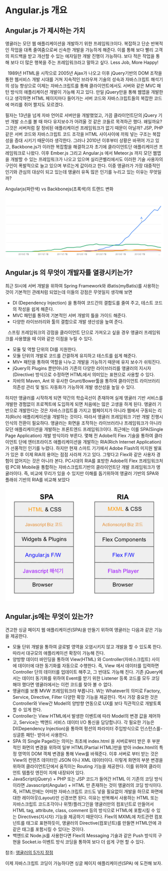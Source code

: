 # Angular.js 개요

## Angular.js 가 제시하는 가치

앵귤러는 모던 웹 애플리케이션을 개발하기 위한 프레임워크이다. 복잡하고 단순 반복적인 작업을 대폭 줄여줌으로써 신속한 개발을 가능하게 해준다. 이를 통해 보다 빨리 고객의 피드백을 받고 개선할 수 있는 에자일한 개발 진행이 가능하다. 보다 적은 작업을 통해 보다 더 많은 행복을 주는 프레임워크라고 말하고 싶다. Less Job, More Happy!

 
1989년 HTML을 시작으로 2005년 Ajax가 나오고 이후 jQuery기반의 DOM 조작을 통한 웹서비스 개발 시대를 거쳐 지속적인 브라우져 기술의 성숙과 자바스크립트 해석기의 성능 향상으로 이제는 자바스크립트를 통해 클라이언트에서도 서버와 같은 MVC 패턴 방식의 애플리케이션 개발이 가능해 지고 있다. 만일 jQuery만을 통해 웹앱을 개발한다고 생각하면 HTML 페이지마다 들어가는 서버 코드와 자바스크립트들의 복잡한 코드에 머리를 쥐어 짤지도 모르겠다.

필자는 13년을 넘게 자바 언어로 서버만을 개발했었고, 가끔 클라이언트단의 jQuery 기반 개발 소스를 볼 때 마다 유지보수가 어려울 것 같은 코들르 목격하곤 했다. 왜일까요? 그것은 서버처럼 잘 정비된 애플리케이션 프레임워크가 없기 때문이 아닐까? JSP, PHP 같은 서버 코드와 자바스크립트 코드 조각을 HTML 사이사이에 끼워 넣는 구조는 복잡성을 증대 시키기 때문이라 생각한다. 그러나 2010년 이후부터 상황은 바뀌어 가고 있고, Backbone.js가 이러한 복잡함을 해결하고자 초기에 클라이언트단 애플리케이션 프레임워크로 나왔다. 이후 Ember.js 그리고 Angular.js 에서 Meteor.js 까지 모던 웹앱을 개발할 수 있는 프레임워크가 나오고 있으며 실리콘벨리에서도 이러한 기술 사용자의 구인이 폭발적으로 늘고 있으며 부르는게 값이라고 한다. 이중 앵귤러가 가장 대중적인 인기와 관심의 대상이 되고 있는데 앵귤러 유독 많은 인기를 누리고 있는 이유는 무엇일까?

Angularjs(파란색) vs Backbonejs(초록색)의 트랜드 변화  

![그림 1 Angular.js 와 Backbone.js Trend](./images/spa_angular_trend.png)


## Angular.js 의 무엇이 개발자를 열광시키는가?

최근 SI시에 서버 개발을 위하여 Spring Framework와 iBatis(myBatis)를 사용하는 것이 기본적인 관례처럼 되었는데 이들의 강점은 무엇일지 생각해 보면

  - DI (Dependency Injection) 을 통하여 코드간의 결합도를 줄여 주고, 테스트 코드의 작성을 쉽게 해준다. 
  - MVC 패턴를 통하여 기본적인 서버 개발의 틀을 가이드 해준다. 
  - 다양한 라이브러리와 툴의 결합으로 개발 생산성을 높여 준다.

 
스프링 프레임워크의 강점을 클라이언트 단으로 가져오고 싶을 경우 앵귤러 프레임워크를 사용했을 때 이와 같은 이점을 누릴 수 있다.

  - 모듈 및 역할 단위의 DI를 지원한다. 
  - 모듈 단위의 개발로 코드를 간결하게 유지하고 테스트를 쉽게 해준다. 
  - MV* 패턴을 통하여 역할을 나누고 개발을 가능하기 때문에 유지 보수가 쉬워진다. 
  - jQuery의 Plugins 뿐만아니라 기존의 다양한 라이브러리를 앵귤러의 지시자(Directive) 방식으로 수정하면 HTML에서 의미있는 표현으로 사용할 수 있다.
  - 자바의 Maven, Ant 와 유사한 Grunt/Bower툴을 통하여 클라이언트 라이브러리 의존성 관리 및 빌드 자동화가 가능하여 개발 생산성을 높일 수 있다.

하지만 앵귤러를 시작하게 되면 약간의 학습곡선이 존재하며 실제 앵귤러 기반 서비스를 개발한 경험없이 프로젝트에 도입하게 되면 처음에는 많은 고생을 하게 된다. 앵귤러 기반으로 개발한다는 것은 자바스크립트를 가지고 웹페이지가 아니라 웹에서 구동되는 리치(Rich) 애플리케이션을 개발하는 것이다. 따라서 앵귤러 프레임워크 기반 개발 진행시 인식의 전환이 필요하다. 앵귤러는 화면을 조작하는 라이브러리나 프레임워크가 아니라 모던 애플리케이션을 개발하는 프론트엔드 프레임워크이다. 최근에는 이를 SPA(Single Page Application) 개발 방식이라 부른다. 몇해 전 Adobe의 Flex 기술을 통하여 클라이언트 단에 엔터프라이즈 애플리케이션을 개발하는 RIA(Rich Internet Application)가 선풍적인 인기를 누렸다. 하지만 현재 스마트 기기에서 Adobe Flash의 미지원 발표가 있은 후 이제 RIA의 용어는 점점 사라져 가고 있다. 그렇다고 Flex와 같은 사용자 경험이 없어지는 것은 아니라 본다. PC시대의 RIA를 표방한 Adobe의 Flex 프레임워크처럼 PC와 Mobile을 통합하는 자바스크립트기반의 클라이언트단 개발 프레임워크가 앵귤러이다. 즉, 비교에 무리가 있을 수 있지만 이해를 돕기위하여 앵귤러 기반의 SPA와 플래쉬 기반의 RIA를 비교해 보았다 

![그림 2 SPA vs RIA 비교](./images/spa_angular_vs_ria.png)


## Angular.js에는 무엇이 있는가?

견고한 싱글 페이지 웹 애플리케이션(SPA)을 만들기 위하여 앵귤러는 다음과 같은 기능을 제공한다.

  - 모듈 단위 개발을 통하여 글로벌 영역을 오염시키지 않고 개발을 할 수 있도록 한다. 따라서 대규모의 애플리케이션 확장이 가능해 진다.   
  - 양방향 데이터 바인딩을 통하여 View(HTML) 와 Controller(자바스크립트) 사이에 데이터에 대한 동기화를 자동으로 수행한다. 즉, View 에서 데이터를 입력하면 Controller 단의 데이터를 업데이트 해주고, 그 반대도 가능해 진다. 기존 jQuery에서는 데이터 동기화를 위하여 Event를 받기 위한 Listener 등록 코드를 모두 코딩해야 했다면 앵귤러에서는 이런 코드를 찾아 볼 수 없다.   
  - 앵귤러를 보통 MVW 프레임워크라 부릅니다. W는 Whatever의 의미로 Factory, Service, Directive, Filter 다양한 확장 기능을 제공한다. 역시 가장 중요한 것은 Controller와 View간 Model의 양방향 연동으로 UX를 보다 직관적으로 개발토록 할 수 있게 한다.   
  - Controller는 View HTML에서 발생한 이벤트에 따라 Model의 변경 값을 제어하고, Service는 백앤드 서비스 데이터 I/O 통신을 담당합니다. 각 필요한 기능은 DI(Dependency Injection)을 통하여 펑션의 파라미터 주입방식으로 인스턴스를-싱글톤 패턴- 받아서 사용한다.   
  - SPA 의 Single Page라는 의미는 최초에 index.html 을 서버로부터 받은 후 부분적인 화면의 변경을 위하여 일부 HTML(Partial HTML)만을 받아 index.html의 특정 영역의 DOM 객체 변경을 통해 View를 바꿔준다. 이후 서버로 부터 받는 것은 View의 컨텐츠 데이터인 JSON 이나 XML 데이터이다. 이렇게 화면의 부분 변경을 위하여 클라이언트단에서 움직이는 Routing 기능을 제공한다. 이를 위하여 클라이언트 템플릿 엔진이 자체 내장되어 있다. 
  - JavaScript(jQuery) + PHP 또는 JSP 코드가 들어간 HTML 이 기존의 코딩 방식이라면 Javascript(Angular) + HTML 만 존재하는 것이 앵귤러의 코딩 방식이다. 즉, HTML안에는 어떠한 자바스크립트 코드도 넣을 필요없이 개발을 하므로 화면에 대한 레이아웃(Layout)만 신경쓰면 된다. 이유는 반복해서 사용하는 HTML 또는 자바스크립트 코드조각이나 위젯/플러그인을 앵귤러만의 컴포넌트로 만들어서 HTML tag, attribute, class, comment 등의 방식으로 HTML에 포함시킬 수 있는 Directives(지시자) 기능을 제공하기 때문이다. Flex의 MXML에 차트관련 컴포넌트를 <Line> 태그로 표현하듯이, 앵귤러의 Directive(컴포넌트)를 만들면 HTML안에 <Line> 과 같은 태그를 포함시킬 수 있다는 것이다. 
  - 백앤드로 Node.js를 사용한다면 Flex의 Messaging 기술과 같은 Push 방식의 구현을 Socket.io 이벤트 방식 코딩을 통하여 보다 더 쉽게 구현 할 수 있다.

참조: [앵귤러의 5가지 장점](http://net.tutsplus.com/tutorials/javascript-ajax/5-awesome-angularjs-features/)

이제 자바스크립트 코딩이 가능하다면 싱글 페이지 애플리케이션(SPA) 에 도전해 보자.
